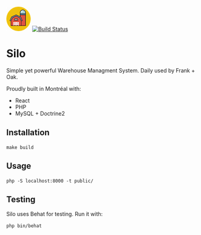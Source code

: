 ![Logo](./silo.png)
[![Build Status](https://travis-ci.org/frankandoak/silo.svg?branch=master)](https://travis-ci.org/frankandoak/silo)
# Silo
Simple yet powerful Warehouse Managment System. Daily used by Frank + Oak.

Proudly built in Montréal with:
- React
- PHP
- MySQL + Doctrine2

## Installation
    
    make build

## Usage

    php -S localhost:8000 -t public/

## Testing
Silo uses Behat for testing. Run it with:

    php bin/behat
